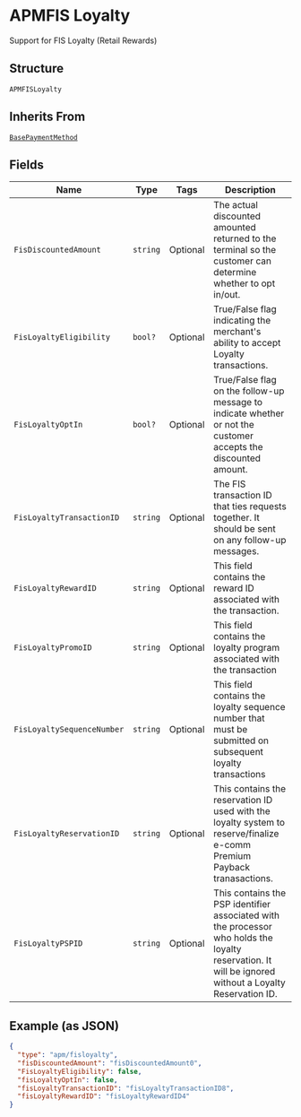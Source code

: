 
# APMFIS Loyalty

Support for FIS Loyalty (Retail Rewards)

## Structure

`APMFISLoyalty`

## Inherits From

[`BasePaymentMethod`](../../doc/models/base-payment-method.md)

## Fields

| Name | Type | Tags | Description |
|  --- | --- | --- | --- |
| `FisDiscountedAmount` | `string` | Optional | The actual discounted amounted returned to the terminal so the customer can determine whether to opt in/out. |
| `FisLoyaltyEligibility` | `bool?` | Optional | True/False flag indicating the merchant's ability to accept Loyalty transactions. |
| `FisLoyaltyOptIn` | `bool?` | Optional | True/False flag on the follow-up message to indicate whether or not the customer accepts the discounted amount. |
| `FisLoyaltyTransactionID` | `string` | Optional | The FIS transaction ID that ties requests together. It should be sent on any follow-up messages. |
| `FisLoyaltyRewardID` | `string` | Optional | This field contains the reward ID associated with the transaction. |
| `FisLoyaltyPromoID` | `string` | Optional | This field contains the loyalty program associated with the transaction |
| `FisLoyaltySequenceNumber` | `string` | Optional | This field contains the loyalty sequence number that must be submitted on subsequent loyalty transactions |
| `FisLoyaltyReservationID` | `string` | Optional | This contains the reservation ID used with the loyalty system to reserve/finalize e-comm Premium Payback tranasactions. |
| `FisLoyaltyPSPID` | `string` | Optional | This contains the PSP identifier associated with the processor who holds the loyalty reservation. It will be ignored without a Loyalty Reservation ID. |

## Example (as JSON)

```json
{
  "type": "apm/fisloyalty",
  "fisDiscountedAmount": "fisDiscountedAmount0",
  "FisLoyaltyEligibility": false,
  "fisLoyaltyOptIn": false,
  "fisLoyaltyTransactionID": "fisLoyaltyTransactionID8",
  "fisLoyaltyRewardID": "fisLoyaltyRewardID4"
}
```

